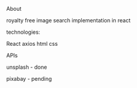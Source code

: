 About


royalty free image search implementation in react

technologies: 

React
axios
html
css


APIs 

unsplash - done

pixabay - pending
